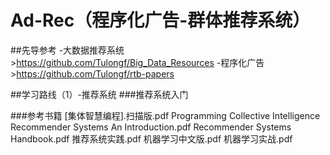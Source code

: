 # Ad-Rec（程序化广告-群体推荐系统）
##先导参考
-大数据推荐系统>https://github.com/Tulongf/Big_Data_Resources
-程序化广告>https://github.com/Tulongf/rtb-papers

##学习路线（1）-推荐系统
###推荐系统入门

###参考书籍
[集体智慧编程].扫描版.pdf
Programming Collective Intelligence
Recommender Systems An Introduction.pdf
Recommender Systems Handbook.pdf
推荐系统实践.pdf
机器学习中文版.pdf
机器学习实战.pdf
